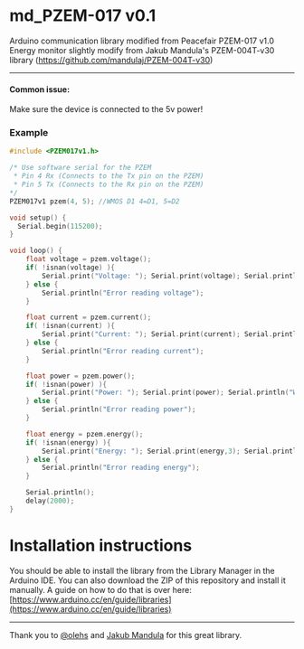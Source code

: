 # md_PZEM-017 v0.1     
Arduino communication library modified 
    from Peacefair PZEM-017 v1.0 Energy monitor
        slightly modify from Jakub Mandula's PZEM-004T-v30 library (https://github.com/mandulaj/PZEM-004T-v30)

***

#### Common issue:
Make sure the device is connected to the 5v power!

### Example
```c++
#include <PZEM017v1.h>

/* Use software serial for the PZEM
 * Pin 4 Rx (Connects to the Tx pin on the PZEM)
 * Pin 5 Tx (Connects to the Rx pin on the PZEM)
*/
PZEM017v1 pzem(4, 5); //WMOS D1 4=D1, 5=D2

void setup() {
  Serial.begin(115200);
}

void loop() {
    float voltage = pzem.voltage();
    if( !isnan(voltage) ){
        Serial.print("Voltage: "); Serial.print(voltage); Serial.println("V");
    } else {
        Serial.println("Error reading voltage");
    }

    float current = pzem.current();
    if( !isnan(current) ){
        Serial.print("Current: "); Serial.print(current); Serial.println("A");
    } else {
        Serial.println("Error reading current");
    }

    float power = pzem.power();
    if( !isnan(power) ){
        Serial.print("Power: "); Serial.print(power); Serial.println("W");
    } else {
        Serial.println("Error reading power");
    }

    float energy = pzem.energy();
    if( !isnan(energy) ){
        Serial.print("Energy: "); Serial.print(energy,3); Serial.println("kWh");
    } else {
        Serial.println("Error reading energy");
    }

    Serial.println();
    delay(2000);
}

```
# Installation instructions
You should be able to install the library from the Library Manager in the Arduino IDE. You can also download the ZIP of this repository and install it manually. A guide on how to do that is over here: [https://www.arduino.cc/en/guide/libraries](https://www.arduino.cc/en/guide/libraries) 

***
Thank you to [@olehs](https://github.com/olehs) and [Jakub Mandula](https://github.com/mandulaj) for this great library.
